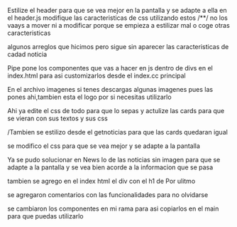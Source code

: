 Estilize el header para que se vea mejor en la pantalla y se adapte a ella
en el header.js modifique las caracteristicas de css utilizando estos /**/
no los vaays a mover ni a modificar porque se empieza a estilizar mal o coge otras caracteristicas

algunos arreglos que hicimos pero sigue sin aparecer las caracteristicas de cadad noticia


Pipe pone los componentes que vas a hacer en js dentro de divs en el index.html para asi customizarlos desde el index.cc principal


En el archivo imagenes si tenes descargas algunas imagenes
pues las pones ahi,tambien esta el logo por si necesitas utilizarlo

Ahi ya edite el css de todo para que lo sepas y actulize las cards para que se vieran con sus textos y sus css

/Tambien se estilizo desde el getnoticias para que las cards quedaran igual

se modifico el css para que se vea mejor y se adapte a la pantalla

Ya se pudo solucionar en News lo de las noticias sin imagen para que se adapte a la pantalla y se vea bien 
acorde a la informacion que se pasa

tambien se agrego en el index html  el
div con el h1 de Por ulitmo

se agregaron comentarios con las funcionalidades para no olvidarse 

se cambiaron los componentes en mi rama para asi copiarlos en el main para que puedas utilizarlo
